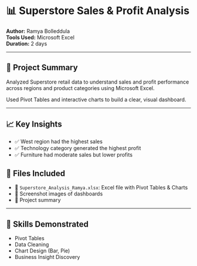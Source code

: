 # 📊 Superstore Sales & Profit Analysis

**Author:** Ramya Bolleddula  
**Tools Used:** Microsoft Excel  
**Duration:** 2 days  

---

## 📝 Project Summary

Analyzed Superstore retail data to understand sales and profit performance across regions and product categories using Microsoft Excel.

Used Pivot Tables and interactive charts to build a clear, visual dashboard.

---

## 📈 Key Insights

- ✅ West region had the highest sales  
- ✅ Technology category generated the highest profit  
- ✅ Furniture had moderate sales but lower profits  



## 📁 Files Included

- 📄 `Superstore_Analysis_Ramya.xlsx`: Excel file with Pivot Tables & Charts  
- 📸 Screenshot images of dashboards  
- 📝 Project summary

---

## 🚀 Skills Demonstrated

- Pivot Tables  
- Data Cleaning  
- Chart Design (Bar, Pie)  
- Business Insight Discovery  

